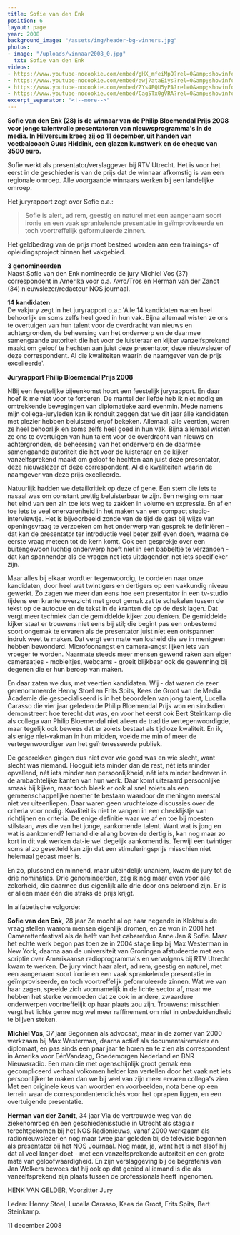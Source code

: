 ```yaml
---
title: Sofie van den Enk
position: 6
layout: page
year: 2008
background_image: "/assets/img/header-bg-winners.jpg"
photos:
- image: "/uploads/winnaar2008_0.jpg"
  txt: Sofie van den Enk
videos:
- https://www.youtube-nocookie.com/embed/gHX_mfeiMpQ?rel=0&amp;showinfo=0
- https://www.youtube-nocookie.com/embed/awj7ataEiys?rel=0&amp;showinfo=0
- https://www.youtube-nocookie.com/embed/ZYs4EQU5yPA?rel=0&amp;showinfo=0
- https://www.youtube-nocookie.com/embed/Cag5Tx0gVRA?rel=0&amp;showinfo=0
excerpt_separator: "<!--more-->"
---
```


**Sofie van den Enk (28) is de winnaar van de Philip Bloemendal Prijs 2008 voor jonge talentvolle presentatoren van nieuwsprogramma's in de media. In Hilversum kreeg zij op 11 december, uit handen van voetbalcoach Guus Hiddink, een glazen kunstwerk en de cheque van 3500 euro.**

Sofie werkt als presentator/verslaggever bij RTV Utrecht. Het is voor het eerst in de geschiedenis van de prijs dat de winnaar afkomstig is van een regionale omroep. Alle voorgaande winnaars werken bij een landelijke omroep.

<!--more-->

Het juryrapport zegt over Sofie o.a.:

> Sofie is alert, ad rem, geestig en naturel met een aangenaam soort ironie en een vaak sprankelende presentatie in geïmproviseerde en toch voortreffelijk geformuleerde zinnen.

Het geldbedrag van de prijs moet besteed worden aan een trainings- of opleidingsproject binnen het vakgebied.

**3 genomineerden**  
Naast Sofie van den Enk nomineerde de jury Michiel Vos (37) correspondent in Amerika voor o.a. Avro/Tros en Herman van der Zandt (34) nieuwslezer/redacteur NOS journaal.

**14 kandidaten**  
De vakjury zegt in het juryrapport o.a.: 'Alle 14 kandidaten waren heel behoorlijk en soms zelfs heel goed in hun vak. Bijna allemaal wisten ze ons te overtuigen van hun talent voor de overdracht van nieuws en achtergronden, de beheersing van het onderwerp en de daarmee samengaande autoriteit die het voor de luisteraar en kijker vanzelfsprekend maakt om geloof te hechten aan juist deze presentator, deze nieuwslezer of deze correspondent. Al die kwaliteiten waarin de naamgever van de prijs excelleerde'.

**Juryrapport Philip Bloemendal Prijs 2008**

NBij een feestelijke bijeenkomst hoort een feestelijk juryrapport. En daar hoef ik me niet voor te forceren. De mantel der liefde heb ik niet nodig en omtrekkende bewegingen van diplomatieke aard evenmin. Mede namens mijn collega-juryleden kan ik ronduit zeggen dat we dit jaar álle kandidaten met plezier hebben beluisterd en/of bekeken. Allemaal, alle veertien, waren ze heel behoorlijk en soms zelfs heel goed in hun vak. Bijna allemaal wisten ze ons te overtuigen van hun talent voor de overdracht van nieuws en achtergronden, de beheersing van het onderwerp en de daarmee samengaande autoriteit die het voor de luisteraar en de kijker vanzelfsprekend maakt om geloof te hechten aan juist deze presentator, deze nieuwslezer of deze correspondent. Al die kwaliteiten waarin de naamgever van deze prijs excelleerde.

Natuurlijk hadden we detailkritiek op deze of gene. Een stem die iets te nasaal was om constant prettig beluisterbaar te zijn. Een neiging om naar het eind van een zin toe iets weg te zakken in volume en expressie. En af en toe iets te veel onervarenheid in het maken van een compact studio-interviewtje. Het is bijvoorbeeld zonde van de tijd de gast bij wijze van openingsvraag te verzoeken om het onderwerp van gesprek te definiëren - dat kan de presentator ter introductie veel beter zelf even doen, waarna de eerste vraag meteen tot de kern komt. Ook een gesprekje over een buitengewoon luchtig onderwerp hoeft niet in een babbeltje te verzanden - dat kan spannender als de vragen net iets uitdagender, net iets specifieker zijn.

Maar alles bij elkaar wordt er tegenwoordig, te oordelen naar onze kandidaten, door heel wat twintigers en dertigers op een vakkundig niveau gewerkt. Zo zagen we meer dan eens hoe een presentator in een tv-studio tijdens een krantenoverzicht met groot gemak zat te schakelen tussen de tekst op de autocue en de tekst in de kranten die op de desk lagen. Dat vergt meer techniek dan de gemiddelde kijker zou denken. De gemiddelde kijker staat er trouwens niet eens bij stil; die begint pas een onbestemd soort ongemak te ervaren als de presentator juist níet een ontspannen indruk weet te maken. Dat vergt een mate van losheid die we in menigeen hebben bewonderd. Microfoonangst en camera-angst lijken iets van vroeger te worden. Naarmate steeds meer mensen gewend raken aan eigen cameraatjes - mobieltjes, webcams - groeit blijkbaar ook de gewenning bij degenen die er hun beroep van maken.

En daar zaten we dus, met veertien kandidaten. Wij - dat waren de zeer gerenommeerde Henny Stoel en Frits Spits, Kees de Groot van de Media Academie die gespecialiseerd is in het beoordelen van jong talent, Lucella Carasso die vier jaar geleden de Philip Bloemendal Prijs won en sindsdien demonstreert hoe terecht dat was, en voor het eerst ook Bert Steinkamp die als collega van Philip Bloemendal niet alleen de traditie vertegenwoordigde, maar tegelijk ook bewees dat er zoiets bestaat als tijdloze kwaliteit. En ik, als enige niet-vakman in hun midden, voelde me min of meer de vertegenwoordiger van het geïnteresseerde publiek.

De gesprekken gingen dus niet over wie goed was en wie slecht, want slecht was niemand. Hooguit iets minder dan de rest, nét iets minder opvallend, nét iets minder een persoonlijkheid, nét iets minder bedreven in de ambachtelijke kanten van hun werk. Daar komt uiteraard persoonlijke smaak bij kijken, maar toch bleek er ook al snel zoiets als een gemeenschappelijke noemer te bestaan waardoor de meningen meestal niet ver uiteenliepen. Daar waren geen vruchteloze discussies over de criteria voor nodig. Kwaliteit is niet te vangen in een checklijstje van richtlijnen en criteria. De enige definitie waar we af en toe bij moesten stilstaan, was die van het jonge, aankomende talent. Want wat is jong en wat is aankomend? Iemand die allang boven de dertig is, kan nog maar zo kort in dit vak werken dat-ie wel degelijk aankomend is. Terwijl een twintiger soms al zo gesetteld kan zijn dat een stimuleringsprijs misschien niet helemaal gepast meer is.

En zo, plussend en minnend, maar uiteindelijk unaniem, kwam de jury tot de drie nominaties. Drie genomineerden, zeg ik nog maar even voor alle zekerheid, die daarmee dus eigenlijk alle drie door ons bekroond zijn. Er is er alleen maar één die straks de prijs krijgt.

In alfabetische volgorde:

**Sofie van den Enk**, 28 jaar
Ze mocht al op haar negende in Klokhuis de vraag stellen waarom mensen eigenlijk dromen, en ze won in 2001 het Camerettenfestival als de helft van het cabaretduo Anne Jan & Sofie. Maar het echte werk begon pas toen ze in 2004 stage liep bij Max Westerman in New York, daarna aan de universiteit van Groningen afstudeerde met een scriptie over Amerikaanse radioprogramma's en vervolgens bij RTV Utrecht kwam te werken. De jury vindt haar alert, ad rem, geestig en naturel, met een aangenaam soort ironie en een vaak sprankelende presentatie in geïmproviseerde, en toch voortreffelijk geformuleerde zinnen. Wat we van haar zagen, speelde zich voornamelijk in de lichte sector af, maar we hebben het sterke vermoeden dat ze ook in andere, zwaardere onderwerpen voortreffelijk op haar plaats zou zijn. Trouwens: misschien vergt het lichte genre nog wel meer raffinement om niet in onbeduidendheid te blijven steken.

**Michiel Vos**, 37 jaar
Begonnen als advocaat, maar in de zomer van 2000 werkzaam bij Max Westerman, daarna actief als documentairemaker en diplomaat, en pas sinds een paar jaar te horen en te zien als correspondent in Amerika voor EénVandaag, Goedemorgen Nederland en BNR Nieuwsradio. Een man die met ogenschijnlijk groot gemak een gecompliceerd verhaal volkomen helder kan vertellen door het vaak net iets persoonlijker te maken dan we bij veel van zijn meer ervaren collega's zien. Met een originele keus van woorden en voorbeelden, nota bene op een terrein waar de correspondentenclichés voor het oprapen liggen, en een overtuigende presentatie.

**Herman van der Zandt**, 34 jaar
Via de vertrouwde weg van de ziekenomroep en een geschiedenisstudie in Utrecht als stagiair terechtgekomen bij het NOS Radionieuws, vanaf 2000 werkzaam als radionieuwslezer en nog maar twee jaar geleden bij de televisie begonnen als presentator bij het NOS Journaal. Nog maar, ja, want het is net alsof hij dat al veel langer doet - met een vanzelfsprekende autoriteit en een grote mate van geloofwaardigheid. En zijn verslaggeving bij de begrafenis van Jan Wolkers bewees dat hij ook op dat gebied al iemand is die als vanzelfsprekend zijn plaats tussen de professionals heeft ingenomen. 

HENK VAN GELDER, 
Voorzitter Jury

Leden: Henny Stoel, Lucella Carasso, Kees de Groot, Frits Spits, Bert Steinkamp.

11 december 2008
